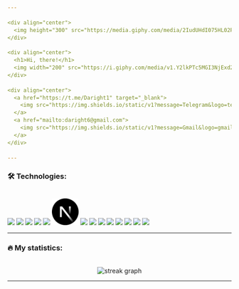 ```yaml
---

<div align="center">
  <img height="300" src="https://media.giphy.com/media/2IudUHdI075HL02Pkk/giphy.gif?cid=ecf05e47r4alouzcjowrhufks7ppxj3p3m6gc9ivv93hjy94&ep=v1_gifs_related&rid=giphy.gif&ct=g" />
</div>

<div align="center">
  <h1>Hi, there!</h1>
  <img width="200" src="https://i.giphy.com/media/v1.Y2lkPTc5MGI3NjExd2U1cWlrOW41bmFyZ3UxbzNhbHJib3ozY3R0NzFqaGFnbDR6bGVmaiZlcD12MV9pbnRlcm5hbF9naWZfYnlfaWQmY3Q9cw/VEEQ1tNwsqm9B6myMH/giphy.gif" />
</div>

<div align="center">
  <a href="https://t.me/Daright1" target="_blank">
    <img src="https://img.shields.io/static/v1?message=Telegram&logo=telegram&label=&color=2CA5E0&logoColor=white&labelColor=&style=for-the-badge" height="30">
  </a>
  <a href="mailto:daright6@gmail.com">
    <img src="https://img.shields.io/static/v1?message=Gmail&logo=gmail&label=&color=EA4335&logoColor=white&labelColor=&style=for-the-badge" height="30">
  </a>
</div>

---
```


<h3 align="left">🛠 Technologies:</h3>
<br />
<div align="left">
  <img src="https://www.svgrepo.com/show/373669/html.svg" height="60" />
  <img src="https://www.svgrepo.com/show/373535/css.svg" height="60" />
  <img src="https://www.svgrepo.com/show/452045/js.svg" height="60" />
  <img src="https://www.svgrepo.com/show/374146/typescript-official.svg" height="60" />
  <img src="https://www.svgrepo.com/show/452092/react.svg" height="60" />
  <img src="https://github.com/devicons/devicon/raw/master/icons/nextjs/nextjs-original.svg" height="60" />
  <img src="https://www.svgrepo.com/show/452075/node-js.svg" height="60" />
  <img src="https://www.vectorlogo.zone/logos/nestjs/nestjs-icon.svg" height="60" />
  <img src="https://www.svgrepo.com/show/374167/vite.svg" height="60" />
  <img src="https://cdn.worldvectorlogo.com/logos/gsap-greensock.svg" height="60" />
  <img src="https://www.svgrepo.com/show/374067/scss2.svg" height="60" />
  <img src="https://www.svgrepo.com/show/452210/git.svg" height="60" />
  <img src="https://www.svgrepo.com/show/353709/eslint.svg" height="60" />
  <img src="https://www.svgrepo.com/show/353904/insomnia.svg" height="60" />
</div>

---

<h3 align="left">🔥 My statistics:</h3>
<br />
<div align="center">
  <img src="https://streak-stats.demolab.com?user=Kirill-Dr&theme=dark&border_radius=30&card_width=520&card_height=200&background=50%2C1E00A6%2CC22A2A&fire=EB0000&ring=EB0000&dates=EBEBEB&currStreakLabel=EB0000" height="220" alt="streak graph"  />
</div>

---

